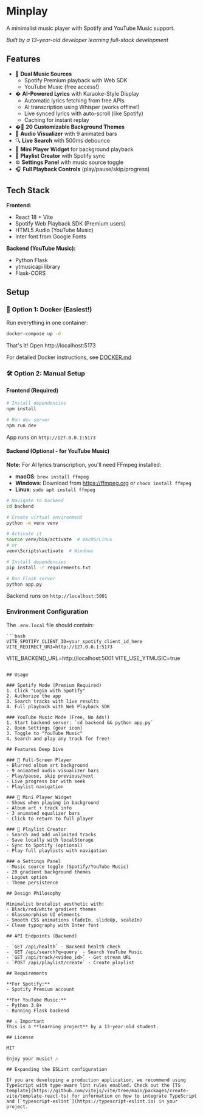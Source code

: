 # Minplay

A minimalist music player with Spotify and YouTube Music support.

*Built by a 13-year-old developer learning full-stack development*

## Features
- 🎵 **Dual Music Sources**
  - Spotify Premium playback with Web SDK
  - YouTube Music (free access!)
- � **AI-Powered Lyrics** with Karaoke-Style Display
  - Automatic lyrics fetching from free APIs
  - AI transcription using Whisper (works offline!)
  - Live synced lyrics with auto-scroll (like Spotify)
  - Caching for instant replay
- �🎨 **20 Customizable Background Themes**
- 🎵 **Audio Visualizer** with 9 animated bars
- 🔍 **Live Search** with 500ms debounce
- 📱 **Mini Player Widget** for background playback
- 📝 **Playlist Creator** with Spotify sync
- ⚙️ **Settings Panel** with music source toggle
- 🎧 **Full Playback Controls** (play/pause/skip/progress)

## Tech Stack

**Frontend:**
- React 18 + Vite
- Spotify Web Playback SDK (Premium users)
- HTML5 Audio (YouTube Music)
- Inter font from Google Fonts

**Backend (YouTube Music):**
- Python Flask
- ytmusicapi library
- Flask-CORS

## Setup

### 🐳 Option 1: Docker (Easiest!)

Run everything in one container:

```bash
docker-compose up -d
```

That's it! Open http://localhost:5173

For detailed Docker instructions, see [DOCKER.md](DOCKER.md)

### 🛠️ Option 2: Manual Setup

#### Frontend (Required)

```bash
# Install dependencies
npm install

# Run dev server
npm run dev
```

App runs on `http://127.0.0.1:5173`

#### Backend (Optional - for YouTube Music)

**Note:** For AI lyrics transcription, you'll need FFmpeg installed:
- **macOS**: `brew install ffmpeg`
- **Windows**: Download from https://ffmpeg.org or `choco install ffmpeg`
- **Linux**: `sudo apt install ffmpeg`

```bash
# Navigate to backend
cd backend

# Create virtual environment
python -m venv venv

# Activate it
source venv/bin/activate  # macOS/Linux
# or
venv\Scripts\activate  # Windows

# Install dependencies
pip install -r requirements.txt

# Run Flask server
python app.py
```

Backend runs on `http://localhost:5001`

### Environment Configuration

The `.env.local` file should contain:

```env
```bash
VITE_SPOTIFY_CLIENT_ID=your_spotify_client_id_here
VITE_REDIRECT_URI=http://127.0.0.1:5173
```
VITE_BACKEND_URL=http://localhost:5001
VITE_USE_YTMUSIC=true
```

## Usage

### Spotify Mode (Premium Required)
1. Click "Login with Spotify"
2. Authorize the app
3. Search tracks with live results
4. Full playback with Web Playback SDK

### YouTube Music Mode (Free, No Ads!)
1. Start backend server: `cd backend && python app.py`
2. Open Settings (gear icon)
3. Toggle to "YouTube Music"
4. Search and play any track for free!

## Features Deep Dive

### 🎵 Full-Screen Player
- Blurred album art background
- 9 animated audio visualizer bars
- Play/pause, skip previous/next
- Live progress bar with seek
- Playlist navigation

### 📱 Mini Player Widget
- Shows when playing in background
- Album art + track info
- 3 animated equalizer bars
- Click to return to full player

### 📝 Playlist Creator
- Search and add unlimited tracks
- Save locally with localStorage
- Sync to Spotify (optional)
- Play full playlists with navigation

### ⚙️ Settings Panel
- Music source toggle (Spotify/YouTube Music)
- 20 gradient background themes
- Logout option
- Theme persistence

## Design Philosophy

Minimalist brutalist aesthetic with:
- Black/red/white gradient themes
- Glassmorphism UI elements
- Smooth CSS animations (fadeIn, slideUp, scaleIn)
- Clean typography with Inter font

## API Endpoints (Backend)

- `GET /api/health` - Backend health check
- `GET /api/search?q=query` - Search YouTube Music
- `GET /api/track/<video_id>` - Get stream URL
- `POST /api/playlist/create` - Create playlist

## Requirements

**For Spotify:**
- Spotify Premium account

**For YouTube Music:**
- Python 3.8+
- Running Flask backend

## ⚠️ Important
This is a **learning project** by a 13-year-old student.

## License

MIT

Enjoy your music! 🎶

## Expanding the ESLint configuration

If you are developing a production application, we recommend using TypeScript with type-aware lint rules enabled. Check out the [TS template](https://github.com/vitejs/vite/tree/main/packages/create-vite/template-react-ts) for information on how to integrate TypeScript and [`typescript-eslint`](https://typescript-eslint.io) in your project.
